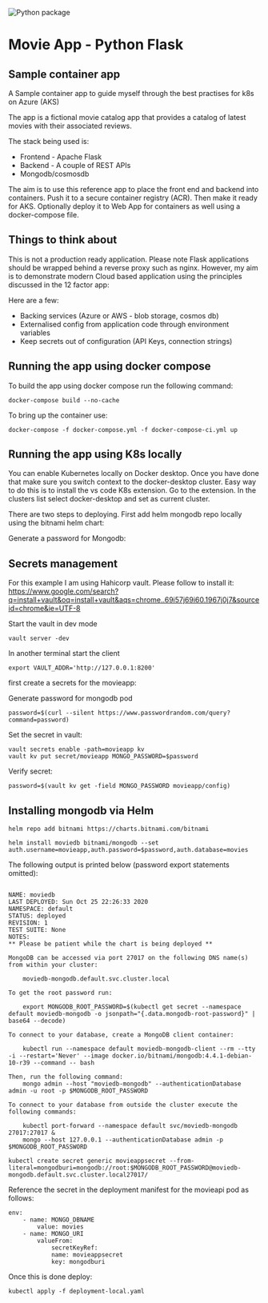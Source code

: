 ![Python package](https://github.com/romeelk/movieapp/workflows/Python%20package/badge.svg)

# Movie App - Python Flask

## Sample container app

A Sample container app to guide myself through the best practises for k8s on Azure (AKS)

The app is a fictional movie catalog app that provides a catalog of latest movies with their associated 
reviews.

The stack being used is:
* Frontend - Apache Flask
* Backend  - A couple of REST APIs
* Mongodb/cosmosdb

The aim is to use this reference app to place the front end and backend into containers. Push it to
a secure container registry (ACR). Then make it ready for AKS. Optionally deploy it to Web App for containers
as well using a docker-compose file.

## Things to think about

This is not a production ready application. Please note Flask applications should be wrapped behind a reverse
proxy such as nginx. However, my aim is to demonstrate modern Cloud based application using the principles discussed
in the 12 factor app:

Here are a few:
* Backing services (Azure or AWS - blob storage, cosmos db)
* Externalised config from application code through environment variables
* Keep secrets out of configuration (API Keys, connection strings)

## Running the app using docker compose

To build the app using docker compose run the following command:

```
docker-compose build --no-cache 
```

To bring up the container use:

```
docker-compose -f docker-compose.yml -f docker-compose-ci.yml up
```

## Running the app using K8s locally

You can enable Kubernetes locally on Docker desktop. Once you have done that
make sure you switch context to the docker-desktop cluster. Easy way to do this is to install
the vs code K8s extension. Go to the extension. In the clusters list select docker-desktop and
set as current cluster.

There are two steps to deploying. First add helm  mongodb repo locally using the bitnami helm chart:

Generate a password for Mongodb:

## Secrets management 

For this example I am using Hahicorp vault. Please follow to install it:
https://www.google.com/search?q=install+vault&oq=install+vault&aqs=chrome..69i57j69i60.1967j0j7&sourceid=chrome&ie=UTF-8

Start the vault in dev mode
``` 
vault server -dev
```

In another terminal start the client

```
export VAULT_ADDR='http://127.0.0.1:8200'
```

first create a secrets for the movieapp:

Generate password for mongodb pod

```
password=$(curl --silent https://www.passwordrandom.com/query?command=password)
```
Set the secret in vault:

```
vault secrets enable -path=movieapp kv
vault kv put secret/movieapp MONGO_PASSWORD=$password
```

Verify secret:
```
password=$(vault kv get -field MONGO_PASSWORD movieapp/config)
```


## Installing mongodb via Helm

```
helm repo add bitnami https://charts.bitnami.com/bitnami

helm install moviedb bitnami/mongodb --set auth.username=movieapp,auth.password=$password,auth.database=movies
```
The following output is printed below (password export statements omitted):

```

NAME: moviedb
LAST DEPLOYED: Sun Oct 25 22:26:33 2020
NAMESPACE: default
STATUS: deployed
REVISION: 1
TEST SUITE: None
NOTES:
** Please be patient while the chart is being deployed **

MongoDB can be accessed via port 27017 on the following DNS name(s) from within your cluster:

    moviedb-mongodb.default.svc.cluster.local

To get the root password run:

    export MONGODB_ROOT_PASSWORD=$(kubectl get secret --namespace default moviedb-mongodb -o jsonpath="{.data.mongodb-root-password}" | base64 --decode)

To connect to your database, create a MongoDB client container:

    kubectl run --namespace default moviedb-mongodb-client --rm --tty -i --restart='Never' --image docker.io/bitnami/mongodb:4.4.1-debian-10-r39 --command -- bash

Then, run the following command:
    mongo admin --host "moviedb-mongodb" --authenticationDatabase admin -u root -p $MONGODB_ROOT_PASSWORD

To connect to your database from outside the cluster execute the following commands:

    kubectl port-forward --namespace default svc/moviedb-mongodb 27017:27017 &
    mongo --host 127.0.0.1 --authenticationDatabase admin -p $MONGODB_ROOT_PASSWORD
```


```
kubectl create secret generic movieappsecret --from-literal=mongodburi=mongodb://root:$MONGODB_ROOT_PASSWORD@moviedb-mongodb.default.svc.cluster.local27017/
```

Reference the secret in the deployment manifest for the movieapi pod as follows:

```
env:
    - name: MONGO_DBNAME
        value: movies
    - name: MONGO_URI
        valueFrom:
            secretKeyRef:
            name: movieappsecret
            key: mongodburi
```

Once this is done deploy:

```
kubectl apply -f deployment-local.yaml 
```

